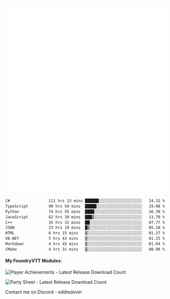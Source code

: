 
![](https://raw.githubusercontent.com/eddiedover/ghstats/master/generated/overview.svg)
![](https://raw.githubusercontent.com/eddiedover/ghstats/master/generated/languages.svg)

<!--START_SECTION:waka-->

```txt
C#                 111 hrs 13 mins ██████░░░░░░░░░░░░░░░░░░░   24.32 %
TypeScript         90 hrs 54 mins  █████░░░░░░░░░░░░░░░░░░░░   19.88 %
Python             74 hrs 55 mins  ████░░░░░░░░░░░░░░░░░░░░░   16.39 %
JavaScript         62 hrs 39 mins  ███▒░░░░░░░░░░░░░░░░░░░░░   13.70 %
C++                35 hrs 32 mins  ██░░░░░░░░░░░░░░░░░░░░░░░   07.77 %
JSON               23 hrs 19 mins  █▒░░░░░░░░░░░░░░░░░░░░░░░   05.10 %
HTML               6 hrs 15 mins   ▒░░░░░░░░░░░░░░░░░░░░░░░░   01.37 %
VB.NET             5 hrs 43 mins   ▒░░░░░░░░░░░░░░░░░░░░░░░░   01.25 %
Markdown           4 hrs 45 mins   ▒░░░░░░░░░░░░░░░░░░░░░░░░   01.04 %
CMake              4 hrs 31 mins   ▒░░░░░░░░░░░░░░░░░░░░░░░░   00.99 %
```

<!--END_SECTION:waka-->

#### My FoundryVTT Modules:

  ![Player Achievements - Latest Release Download Count](https://img.shields.io/badge/dynamic/json?label=Player%20Achievements%20-%20Downloads@latest&query=assets%5B1%5D.download_count&url=https%3A%2F%2Fapi.github.com%2Frepos%2FEddieDover%2Ffvtt-player-achievements%2Freleases%2Flatest)

  ![Party Sheet - Latest Release Download Count](https://img.shields.io/badge/dynamic/json?label=Party%20Sheet%20-%20Downloads@latest&query=assets%5B1%5D.download_count&url=https%3A%2F%2Fapi.github.com%2Frepos%2FEddieDover%2Ffvtt-party-sheet%2Freleases%2Flatest)

<a rel="me" href="https://techhub.social/@EddieDover"></a>

Contact me on Discord - eddiedover
